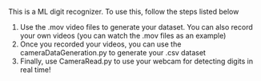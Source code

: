 This is a ML digit recognizer. To use this, follow the steps listed below
1. Use the .mov video files to generate your dataset. You can also record your own videos (you can watch the .mov files as an example)
2. Once you recorded your videos, you can use the cameraDataGeneration.py to generate your .csv dataset
3. Finally, use CameraRead.py to use your webcam for detecting digits in real time!

